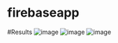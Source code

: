 # firebaseapp

#Results
![image](https://github.com/Jaskirat-singh04/firebaseapp/assets/83869412/f17ceb4a-f3f1-42c9-8d8d-c14856928da0)
![image](https://github.com/Jaskirat-singh04/firebaseapp/assets/83869412/7dfbc474-2790-4e66-87ef-e05528549274)
![image](https://github.com/Jaskirat-singh04/firebaseapp/assets/83869412/6e675537-c7dd-435c-bad8-9cac7e723463)
